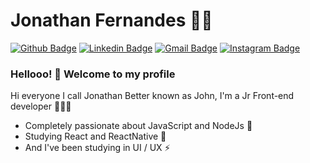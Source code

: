 # Jonathan Fernandes :man_technologist:

[![Github Badge](https://img.shields.io/badge/-Github-000?style=flat-square&logo=Github&logoColor=white&link=https://github.com/lucasgdb)](https://github.com/Jhow-fernandes)
[![Linkedin Badge](https://img.shields.io/badge/-LinkedIn-blue?style=flat-square&logo=Linkedin&logoColor=white&link=https://www.linkedin.com/in/jonathan-fernandes-102672178/)](https://www.linkedin.com/in/jonathan-fernandes-102672178/)
[![Gmail Badge](https://img.shields.io/badge/-Gmail-c14438?style=flat-square&logo=Gmail&logoColor=white&link=mailto:jcostafernandes.ti@gmail.com)](mailto:jcostafernandes.ti@gmail.com)
[![Instagram Badge](https://img.shields.io/badge/-Instagram-C13584?style=flat-square&labelColor=C13584&logo=instagram&logoColor=white&link=https://www.instagram.com/codepwr/)](https://www.instagram.com/jotcosta/)

### Hellooo! 👋 Welcome to my profile

Hi everyone I call Jonathan Better known as John, I'm a Jr Front-end developer 👨🏽‍💻 
- Completely passionate about JavaScript and NodeJs 💙 
 - Studying React and ReactNative 🌱 
 - And I've been studying in UI / UX ⚡ 
